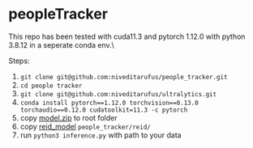 # peopleTracker
This repo has been tested with cuda11.3 and pytorch 1.12.0 with python 3.8.12 in a seperate conda env.\\

Steps:
1. `git clone git@github.com:niveditarufus/people_tracker.git`
2. `cd people tracker`
3. `git clone git@github.com:niveditarufus/ultralytics.git`
4. `conda install pytorch==1.12.0 torchvision==0.13.0 torchaudio==0.12.0 cudatoolkit=11.3 -c pytorch`
5. copy [model.zip](https://drive.google.com/file/d/1lqU2knL9B2NbaIkKukE1liH-J7avo3Gh/view?usp=share_link) to root folder
6. copy [reid_model](https://drive.google.com/file/d/1rsl29uKXCr7YxJRGZAiEpoqjhDRXC440/view?usp=share_link) `people_tracker/reid/`
7. run `python3 inference.py` with path to your data
